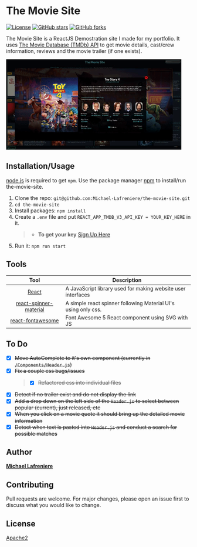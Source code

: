 # The Movie Site

[![License](https://img.shields.io/badge/license-Apache2-blue.svg?style=flat-square)](https://github.com/Michael-Lafreniere/the-movie-site/blob/master/LICENCE)
[![GitHub stars](https://img.shields.io/github/stars/Michael-Lafreniere/the-movie-site?style=flat-square)](https://github.com/Michael-Lafreniere/the-movie-site/stargazers)
[![GitHub forks](https://img.shields.io/github/forks/Michael-Lafreniere/the-movie-site.svg?style=flat-square)](https://github.com/Michael-Lafreniere/the-movie-site/network)

The Movie Site is a ReactJS Demostration site I made for my portfolio. It uses [The Movie Database (TMDb) API](https://www.themoviedb.org/documentation/api) to get movie details, cast/crew information, reviews and the movie trailer (if one exists).

![gif of the movie site](https://github.com/Michael-Lafreniere/the-movie-site/blob/master/docs/the-movie-site.gif)

## Installation/Usage

[node.js](http://nodejs.org/download/) is required to get `npm`. Use the package manager [npm](https://www.npmjs.com) to install/run the-movie-site.

1. Clone the repo: `git@github.com:Michael-Lafreniere/the-movie-site.git`
2. `cd the-movie-site`
3. Install packages: `npm install`
4. Create a `.env` file and put `REACT_APP_TMDB_V3_API_KEY = YOUR_KEY_HERE` in it.
   > - **To get your key** [Sign Up Here](https://www.themoviedb.org/account/signup)
5. Run it: `npm run start`

## Tools

|                                       Tool                                        | Description                                                    |
| :-------------------------------------------------------------------------------: | -------------------------------------------------------------- |
|                [React](http://facebook.github.io/react/index.html)                | A JavaScript library used for making website user interfaces   |
|  [react-spinner-material](https://www.npmjs.com/package/react-spinner-material)   | A simple react spinner following Material UI's using only css. |
| [react-fontawesome](https://www.npmjs.com/package/@fortawesome/react-fontawesome) | Font Awesome 5 React component using SVG with JS               |

## To Do

- [x] ~~Move AutoComplete to it's own component (currently in `/Components/Header.js`)~~
- [x] ~~Fix a couple css bugs/issues~~
  > - [x] ~~Refactored css into individual files~~
- [x] ~~Detect if no trailer exist and do not display the link~~
- [x] ~~Add a drop down on the left side of the `Header.js` to select between popular (current), just released, etc~~
- [x] ~~When you click on a movie quote it should bring up the detailed movie information~~
- [x] ~~Detect when text is pasted into `Header.js` and conduct a search for possible matches~~

## Author

[**Michael Lafreniere**](https://github.com/Michael-Lafreniere)

## Contributing

Pull requests are welcome. For major changes, please open an issue first to discuss what you would like to change.

## License

[Apache2](https://choosealicense.com/licenses/apache-2.0/)
